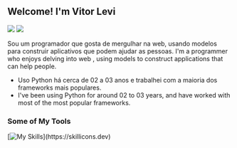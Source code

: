 ## Welcome! I'm Vitor Levi
<a href = "https://mail.google.com/mail/u/1/#inbox"><img src="https://img.shields.io/badge/Gmail-D14836?style=for-the-badge&logo=gmail&logoColor=white" target="_blank"></a>
<a href="https://www.linkedin.com/in/vitor-levi-1aa742248/" target="_blank"><img src="https://img.shields.io/badge/-LinkedIn-%230077B5?style=for-the-badge&logo=linkedin&logoColor=white" target="_blank"></a>   

Sou um programador que gosta de mergulhar na web, usando modelos para construir aplicativos que podem ajudar as pessoas.
I'm a programmer who enjoys delving into web , using models to construct applications that can help people.

- Uso Python há cerca de 02 a 03 anos e trabalhei com a maioria dos frameworks mais populares.
- I've been using Python for around 02 to 03 years, and have worked with most of the most popular frameworks.
  
### Some of My Tools
[![My Skills](https://skillicons.dev/icons?i=py,flask,fastapi,django,javascript,postgres,figma,docker,postman,)](https://skillicons.dev)
